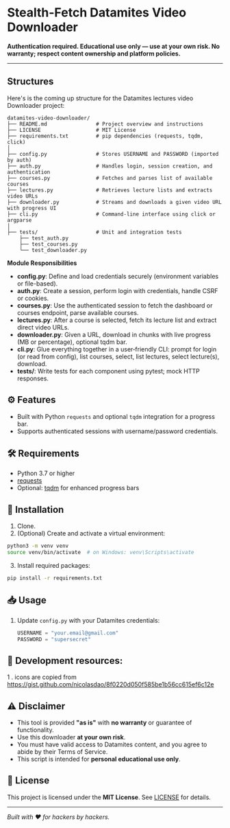 # Stealth-Fetch Datamites Video Downloader

**Authentication required. Educational use only — use at your own risk. No warranty; respect content ownership and platform policies.**

---
## Structures
Here's is the coming up structure for the Datamites lectures video Downloader project:

```
datamites-video-downloader/
├── README.md                # Project overview and instructions
├── LICENSE                  # MIT License
├── requirements.txt         # pip dependencies (requests, tqdm, click)
│
├── config.py                # Stores USERNAME and PASSWORD (imported by auth)
├── auth.py                  # Handles login, session creation, and authentication
├── courses.py               # Fetches and parses list of available courses
├── lectures.py              # Retrieves lecture lists and extracts video URLs
├── downloader.py            # Streams and downloads a given video URL with progress UI
├── cli.py                   # Command‑line interface using click or argparse
│
├── tests/                   # Unit and integration tests
    ├── test_auth.py
    ├── test_courses.py
    └── test_downloader.py
```

**Module Responsibilities**

- **config.py**: Define and load credentials securely (environment variables or file-based).
- **auth.py**: Create a session, perform login with credentials, handle CSRF or cookies.
- **courses.py**: Use the authenticated session to fetch the dashboard or courses endpoint, parse available courses.
- **lectures.py**: After a course is selected, fetch its lecture list and extract direct video URLs.
- **downloader.py**: Given a URL, download in chunks with live progress (MB or percentage), optional tqdm bar.
- **cli.py**: Glue everything together in a user‑friendly CLI: prompt for login (or read from config), list courses, select, list lectures, select lecture(s), download.
- **tests/**: Write tests for each component using pytest; mock HTTP responses.


## ⚙️ Features

- Built with Python `requests` and optional `tqdm` integration for a progress bar.
- Supports authenticated sessions with username/password credentials.

## 🛠️ Requirements

- Python 3.7 or higher
- [requests](https://pypi.org/project/requests/)
- Optional: [tqdm](https://pypi.org/project/tqdm/) for enhanced progress bars

## 🚀 Installation

1. Clone.
2. (Optional) Create and activate a virtual environment:
```bash
python3 -m venv venv
source venv/bin/activate  # on Windows: venv\Scripts\activate
```
3. Install required packages:
```bash
pip install -r requirements.txt
```

## 📥 Usage

1. Update `config.py` with your Datamites credentials:
   ```python
   USERNAME = "your.email@gmail.com"
   PASSWORD = "supersecret"
   ```
## 👷 Development resources:

1 . icons are copied from https://gist.github.com/nicolasdao/8f0220d050f585be1b56cc615ef6c12e

## ⚠️ Disclaimer

- This tool is provided **"as is"** with **no warranty** or guarantee of functionality.  
- Use this downloader **at your own risk**.  
- You must have valid access to Datamites content, and you agree to abide by their Terms of Service.  
- This script is intended for **personal educational use only**.  

## 📜 License

This project is licensed under the **MIT License**. See [LICENSE](LICENSE) for details.

---

*Built with ♥ for hackers by hackers.*

